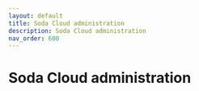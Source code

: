 ```yaml
---
layout: default
title: Soda Cloud administration
description: Soda Cloud administration
nav_order: 600
---
```


# Soda Cloud administration